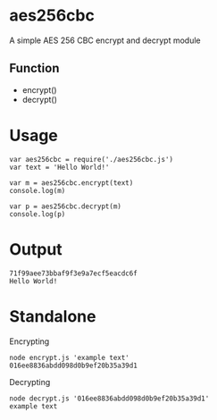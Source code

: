 # aes256cbc
A simple AES 256 CBC encrypt and decrypt module

## Function

- encrypt()
- decrypt()

# Usage

```
var aes256cbc = require('./aes256cbc.js')
var text = 'Hello World!'

var m = aes256cbc.encrypt(text)
console.log(m)

var p = aes256cbc.decrypt(m)
console.log(p)

```

# Output

```
71f99aee73bbaf9f3e9a7ecf5eacdc6f
Hello World!
```

# Standalone

Encrypting
```
node encrypt.js 'example text'
016ee8836abdd098d0b9ef20b35a39d1
```

Decrypting
```
node decrypt.js '016ee8836abdd098d0b9ef20b35a39d1'
example text
```
